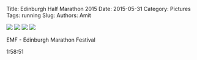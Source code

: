 Title: Edinburgh Half Marathon 2015
Date: 2015-05-31
Category: Pictures
Tags: running
Slug: 
Authors: Amit

<div class="imagepost">
<img src="/images/emf1.jpg" class="imageitem half" />
<img src="/images/emf2.jpg" class="imageitem half" />
<img src="/images/emf3.jpg" class="imageitem half" />
<img src="/images/emf4.jpg" class="imageitem half" />
</div>

EMF - Edinburgh Marathon Festival

1:58:51

